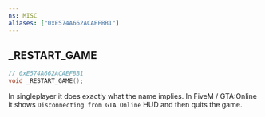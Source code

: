 ```yaml
---
ns: MISC
aliases: ["0xE574A662ACAEFBB1"]
---
```

## _RESTART_GAME

```c
// 0xE574A662ACAEFBB1
void _RESTART_GAME();
```

In singleplayer it does exactly what the name implies. In FiveM / GTA:Online it shows `Disconnecting from GTA Online` HUD and then quits the game.

